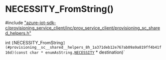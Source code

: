 # NECESSITY_FromString()

\#include ["azure-iot-sdk-c/provisioning_service_client/inc/prov_service_client/provisioning_sc_shared_helpers.h"](../iot-c-ref-provisioning-sc-shared-helpers-h.md)  

int `[`NECESSITY_FromString`](#provisioning__sc__shared__helpers_8h_1a371deb12e767ab09a9a819ff4b41f16d)(const char * enumAsString,`[`NECESSITY`](#provisioning__sc__shared__helpers_8h_1aca964653ac17c5ef1c2c05da4907c7f9) * destination)`

